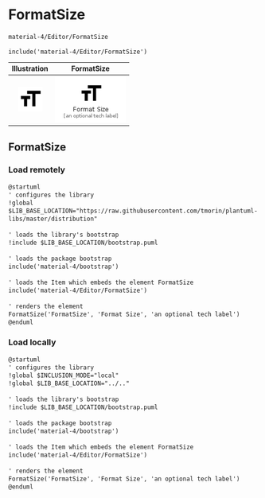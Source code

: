 # FormatSize


```text
material-4/Editor/FormatSize
```

```text
include('material-4/Editor/FormatSize')
```



| Illustration | FormatSize |
| :---: | :---: |
| ![illustration for Illustration](../../material-4/Editor/FormatSize.png) | ![illustration for FormatSize](../../material-4/Editor/FormatSize.Local.png) |




## FormatSize

### Load remotely
```plantuml
@startuml
' configures the library
!global $LIB_BASE_LOCATION="https://raw.githubusercontent.com/tmorin/plantuml-libs/master/distribution"

' loads the library's bootstrap
!include $LIB_BASE_LOCATION/bootstrap.puml

' loads the package bootstrap
include('material-4/bootstrap')

' loads the Item which embeds the element FormatSize
include('material-4/Editor/FormatSize')

' renders the element
FormatSize('FormatSize', 'Format Size', 'an optional tech label')
@enduml
```

### Load locally
```plantuml
@startuml
' configures the library
!global $INCLUSION_MODE="local"
!global $LIB_BASE_LOCATION="../.."

' loads the library's bootstrap
!include $LIB_BASE_LOCATION/bootstrap.puml

' loads the package bootstrap
include('material-4/bootstrap')

' loads the Item which embeds the element FormatSize
include('material-4/Editor/FormatSize')

' renders the element
FormatSize('FormatSize', 'Format Size', 'an optional tech label')
@enduml
```

